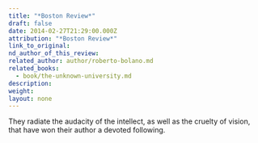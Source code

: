 ```yaml
---
title: "*Boston Review*"
draft: false
date: 2014-02-27T21:29:00.000Z
attribution: "*Boston Review*"
link_to_original:
nd_author_of_this_review:
related_author: author/roberto-bolano.md
related_books:
  - book/the-unknown-university.md
description:
weight:
layout: none
---
```

They radiate the audacity of the intellect, as well as the cruelty of vision, that have won their author a devoted following.

